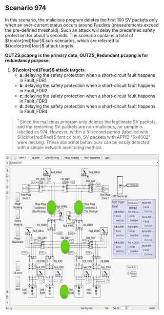 ## Scenario 974
In this scenario, the malicious program deletes the first 100 SV packets only when an over-current status occurs around Feeders (measurements exceed the pre-defined threshold). Such an attack will delay the predefined safety protection for about 5 seconds. The scenario contains a total of ${\color{red}four}$ sub-scenarios, which are referred to ${\color{red}four}$ attack targets.

**QUTZS.pcapng is the primary data, QUTZS_Redundant.pcapng is for redundancy purpose.**

1. **${\color{red}Four}$ attack targets**: 
   - **a**: delaying the safety protection when a short-circuit fault happens in Fault_FDR1 
   - **b**: delaying the safety protection when a short-circuit fault happens in Fault_FDR2
   - **c**: delaying the safety protection when a short-circuit fault happens in Fault_FDR3
   - **d**: delaying the safety protection when a short-circuit fault happens in Fault_FDR4

> <sup>*</sup> Since the malicious program only deletes the legitimate SV packets, and the remaining SV packets are non-malicious, no sample is labelled as 974. However, within a 5-second period (labelled with ${\color{red}Red}$ font colour), SV packets with APPID "0x4002" were missing. These abnormal behaviours can be easily detected with a simple network monitoring method.

<img src="https://github.com/CSCRC-SCREED/QUT-ZSS-2023-SV/blob/main/Datasets/PrimaryPlant.jpg" alt="" width="800" height="510" />